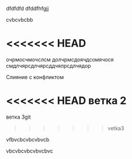 dfdfdfd
dfddfhfgjj


cvbcvbcbb

<<<<<<< HEAD
=======
очрмосчмочслсм долчрмсдоячдсомячося
смдлчярсдлчярсддчялрсдлчядор

Слияние с конфликтом

<<<<<<< HEAD
ветка 2
=======
ветка 3git




>>>>>>> vetka3


vfbvcbcvbcvbvcb




vbcvbcvbcvbvcbvc